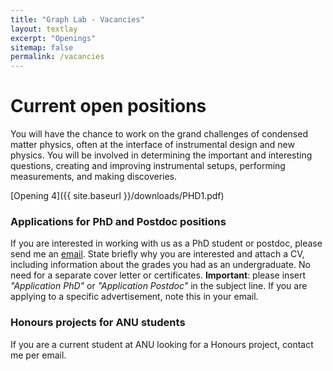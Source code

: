 ```yaml
---
title: "Graph Lab - Vacancies"
layout: textlay
excerpt: "Openings"
sitemap: false
permalink: /vacancies
---
```


# Current open positions

You will have the chance to work on the grand challenges of condensed matter physics, often at the interface of instrumental design and new physics. You will be involved in determining the important and interesting questions, creating and improving instrumental setups, performing measurements, and making discoveries.

[Opening 4]({{ site.baseurl }}/downloads/PHD1.pdf)


### Applications for PhD and Postdoc positions
If you are interested in working with us as a PhD student or postdoc, please send me an [email](mailto:milan.allan@gmail.com). State briefly why you are interested and attach a CV, including information about the grades you had as an undergraduate. No need for a separate cover letter or certificates. **Important**: please insert _"Application PhD"_ or _"Application Postdoc"_ in the subject line. If you are applying to a specific advertisement, note this in your email.


### Honours projects for ANU students
If you are a current student at ANU looking for a Honours project, contact me per email.


